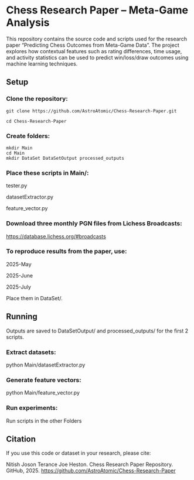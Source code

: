 # Chess Research Paper – Meta-Game Analysis

This repository contains the source code and scripts used for the research paper “Predicting Chess Outcomes from Meta-Game Data”. The project explores how contextual features such as rating differences, time usage, and activity statistics can be used to predict win/loss/draw outcomes using machine learning techniques.


## Setup

### Clone the repository:
```
git clone https://github.com/AstroAtomic/Chess-Research-Paper.git

cd Chess-Research-Paper
```
### Create folders:
```
mkdir Main 
cd Main
mkdir DataSet DataSetOutput processed_outputs
```
### Place these scripts in Main/:

tester.py

datasetExtractor.py

feature_vector.py

### Download three monthly PGN files from Lichess Broadcasts: 

https://database.lichess.org/#broadcasts

### To reproduce results from the paper, use:

2025-May

2025-June

2025-July

Place them in DataSet/.

## Running

Outputs are saved to DataSetOutput/ and processed_outputs/ for the first 2 scripts.

### Extract datasets:
python Main/datasetExtractor.py

### Generate feature vectors:
python Main/feature_vector.py

### Run experiments:
Run scripts in the other Folders

## Citation

If you use this code or dataset in your research, please cite:

Nitish Joson Terance Joe Heston. Chess Research Paper Repository. GitHub, 2025.
https://github.com/AstroAtomic/Chess-Research-Paper
